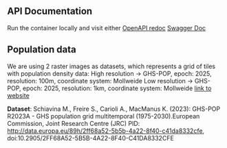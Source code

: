## API Documentation

Run the container locally and visit either
[OpenAPI redoc](http://localhost:8000/redoc)
[Swagger Doc](http://localhost:8000/docs)

## Population data

We are using 2 raster images as datasets, which represents a grid of tiles with population density data:
High resolution -> GHS-POP, epoch: 2025, resolution: 100m, coordinate system: Mollweide
Low resolution -> GHS-POP, epoch: 2025, resolution: 1km, coordinate system: Mollweide
[link to website](https://human-settlement.emergency.copernicus.eu/ghs_pop2023.php)

**Dataset**:
Schiavina M., Freire S., Carioli A., MacManus K. (2023):
GHS-POP R2023A - GHS population grid multitemporal (1975-2030).European Commission, Joint Research Centre (JRC)
PID: http://data.europa.eu/89h/2ff68a52-5b5b-4a22-8f40-c41da8332cfe, doi:10.2905/2FF68A52-5B5B-4A22-8F40-C41DA8332CFE

